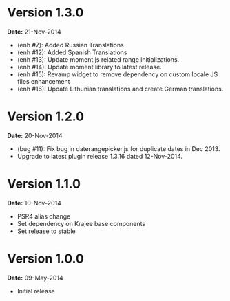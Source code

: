 Version 1.3.0
=============
**Date:** 21-Nov-2014

- (enh #7): Added Russian Translations
- (enh #12): Added Spanish Translations
- (enh #13): Update moment.js related range initializations.
- (enh #14): Update moment library to latest release.
- (enh #15): Revamp widget to remove dependency on custom locale JS files enhancement
- (enh #16): Update Lithunian translations and create German translations.

Version 1.2.0
=============
**Date:** 20-Nov-2014

- (bug #11): Fix bug in daterangepicker.js for duplicate dates in Dec 2013.
- Upgrade to latest plugin release 1.3.16 dated 12-Nov-2014.

Version 1.1.0
=============
**Date:** 10-Nov-2014

- PSR4 alias change
- Set dependency on Krajee base components
- Set release to stable

Version 1.0.0
=============
**Date:** 09-May-2014

- Initial release